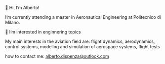 👋 Hi, I’m Alberto!

I’m currently attending a master in Aeronautical Engineering at Politecnico di Milano.

👀 I’m interested in enginnering topics

My main interests in the aviation field are: flight dynamics, aerodynamics, control systems, modeling and simulation of aerospace systems, flight tests

how to contact me: alberto.dispenza@outlook.com

<!---
albidispe/albidispe is a ✨ special ✨ repository because its `README.md` (this file) appears on your GitHub profile.
You can click the Preview link to take a look at your changes.
--->
